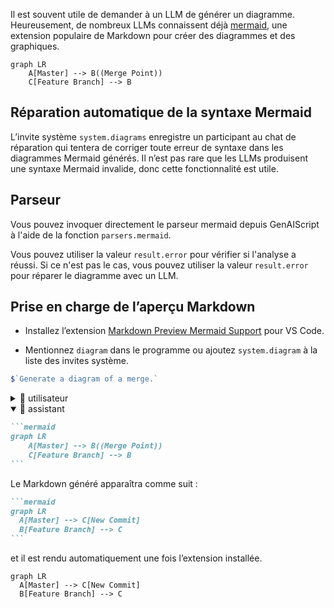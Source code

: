 Il est souvent utile de demander à un LLM de générer un diagramme. Heureusement, de nombreux LLMs connaissent déjà [mermaid](https://mermaid.js.org/), une extension populaire de Markdown pour créer des diagrammes et des graphiques.

```mermaid
graph LR
    A[Master] --> B((Merge Point))
    C[Feature Branch] --> B
```

## Réparation automatique de la syntaxe Mermaid

L’invite système `system.diagrams` enregistre un participant au chat de réparation qui tentera de corriger toute erreur de syntaxe dans les diagrammes Mermaid générés. Il n’est pas rare que les LLMs produisent une syntaxe Mermaid invalide, donc cette fonctionnalité est utile.

## Parseur

Vous pouvez invoquer directement le parseur mermaid depuis GenAIScript à l'aide de la fonction `parsers.mermaid`.

Vous pouvez utiliser la valeur `result.error` pour vérifier si l'analyse a réussi. Si ce n'est pas le cas, vous pouvez utiliser la valeur `result.error` pour réparer le diagramme avec un LLM.

## Prise en charge de l’aperçu Markdown

* Installez l’extension [Markdown Preview Mermaid Support](https://marketplace.visualstudio.com/items?itemName=bierner.markdown-mermaid) pour VS Code.

* Mentionnez `diagram` dans le programme ou ajoutez `system.diagram` à la liste des invites système.

```js
$`Generate a diagram of a merge.`
```

<details>
  <summary>👤 utilisateur</summary>

  ```markdown wrap
  Generate a diagram of a merge.
  ```
</details>

<details open>
  <summary>🤖 assistant </summary>

  ````markdown wrap
  ```mermaid
  graph LR
      A[Master] --> B((Merge Point))
      C[Feature Branch] --> B
  ```
  ````
</details>

Le Markdown généré apparaîtra comme suit :

````markdown
```mermaid
graph LR
  A[Master] --> C[New Commit]
  B[Feature Branch] --> C
```
````

et il est rendu automatiquement une fois l’extension installée.

```mermaid
graph LR
  A[Master] --> C[New Commit]
  B[Feature Branch] --> C
```